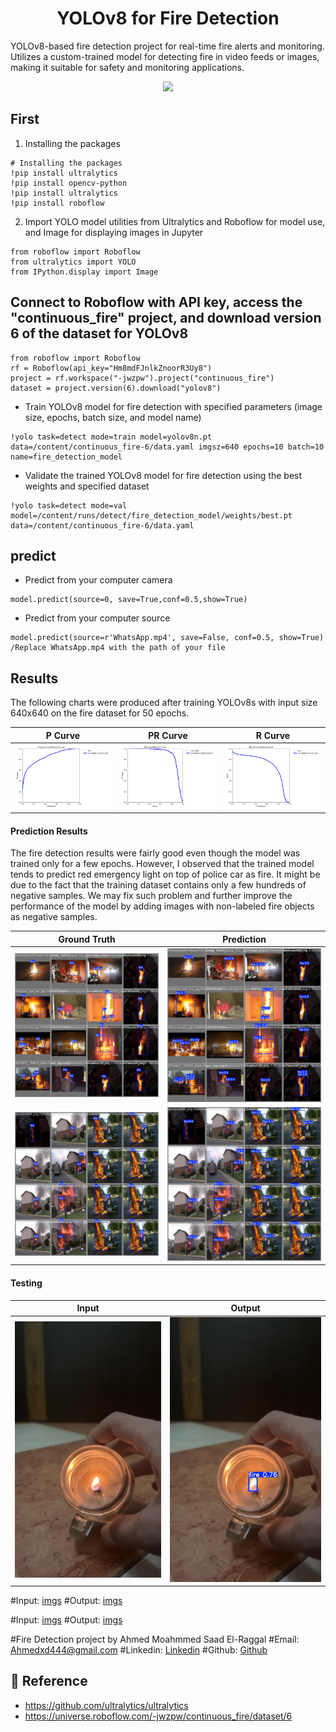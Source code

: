 <h1 align="center"><span>YOLOv8 for Fire Detection</span></h1>

YOLOv8-based fire detection project for real-time fire alerts and monitoring. Utilizes a custom-trained model for detecting fire in video feeds or images, making it suitable for safety and monitoring applications.

<p align="center">
  <img src="runs/detect/RPReplay_Final1730157467.gif" />
</p>

## First
1. Installing the packages
``` shell
# Installing the packages
!pip install ultralytics
!pip install opencv-python
!pip install ultralytics
!pip install roboflow
```

2. Import YOLO model utilities from Ultralytics and Roboflow for model use, and Image for displaying images in Jupyter
``` shell
from roboflow import Roboflow
from ultralytics import YOLO
from IPython.display import Image
```

## Connect to Roboflow with API key, access the "continuous_fire" project, and download version 6 of the dataset for YOLOv8
``` shell
from roboflow import Roboflow
rf = Roboflow(api_key="Hm8mdFJnlkZnoorR3Uy8")
project = rf.workspace("-jwzpw").project("continuous_fire")
dataset = project.version(6).download("yolov8")
```

- Train YOLOv8 model for fire detection with specified parameters (image size, epochs, batch size, and model name)
```
!yolo task=detect mode=train model=yolov8n.pt data=/content/continuous_fire-6/data.yaml imgsz=640 epochs=10 batch=10 name=fire_detection_model
```

- Validate the trained YOLOv8 model for fire detection using the best weights and specified dataset
```
!yolo task=detect mode=val model=/content/runs/detect/fire_detection_model/weights/best.pt data=/content/continuous_fire-6/data.yaml
```

## predict

- Predict from your computer camera
``` shell
model.predict(source=0, save=True,conf=0.5,show=True)
```


- Predict from your computer source

``` shell
model.predict(source=r'WhatsApp.mp4', save=False, conf=0.5, show=True)    /Replace WhatsApp.mp4 with the path of your file
```


## Results
The following charts were produced after training YOLOv8s with input size 640x640 on the fire dataset for 50 epochs.

| P Curve | PR Curve | R Curve |
| :-: | :-: | :-: |
| ![](runs/detect/fire_detection_model/P_curve.png) | ![](runs/detect/fire_detection_model/PR_curve.png) | ![](runs/detect/fire_detection_model/R_curve.png) |

#### Prediction Results
The fire detection results were fairly good even though the model was trained only for a few epochs. However, I observed that the trained model tends to predict red emergency light on top of police car as fire. It might be due to the fact that the training dataset contains only a few hundreds of negative samples. We may fix such problem and further improve the performance of the model by adding images with non-labeled fire objects as negative samples. 

| Ground Truth | Prediction | 
| :-: | :-: |
| ![](runs/detect/fire_detection_model/val_batch0_labels.jpg) | ![](runs/detect/fire_detection_model/val_batch0_pred.jpg) |
| ![](runs/detect/fire_detection_model/val_batch2_labels.jpg) | ![](runs/detect/fire_detection_model/val_batch2_pred.jpg) | 

#### Testing

| Input | Output | 
| :-: | :-: |
| ![](tests/IMG/img2.jpg) | ![](runs/detect/img/img2.jpg) |

#Input: [imgs](tests/IMG)
#Output: [imgs](runs/detect/img)

#Input: [imgs](tests/VID)
#Output: [imgs](runs/detect/vid)


#Fire Detection project by Ahmed Moahmmed Saad El-Raggal
#Email: Ahmedxd444@gmail.com
#Linkedin: [Linkedin](https://www.linkedin.com/in/ira3/)
#Github: [Github](https://github.com/A7MEDELRAGGAL)


## 🔗 Reference
* https://github.com/ultralytics/ultralytics
* https://universe.roboflow.com/-jwzpw/continuous_fire/dataset/6
